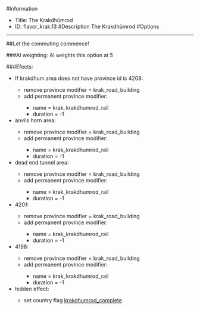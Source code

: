 #Information
 - Title: The Krakdhûmrod
 - ID: flavor_krak.13
#Description
The Krakdhûmrod
#Options

___
##Let the commuting commence!

###AI weighting:
AI weights this option at 5


###Efects:<ul><li>If krakdhum area does not have province id is 4208:</li><ul><li>remove province modifier = krak_road_building</li><li>add permanent province modifier:</li><ul><li>name = krak_krakdhumrod_rail</li><li>duration = -1</li></ul></ul><li>anvils horn area:</li><ul><li>remove province modifier = krak_road_building</li><li>add permanent province modifier:</li><ul><li>name = krak_krakdhumrod_rail</li><li>duration = -1</li></ul></ul><li>dead end tunnel area:</li><ul><li>remove province modifier = krak_road_building</li><li>add permanent province modifier:</li><ul><li>name = krak_krakdhumrod_rail</li><li>duration = -1</li></ul></ul><li>4201:</li><ul><li>remove province modifier = krak_road_building</li><li>add permanent province modifier:</li><ul><li>name = krak_krakdhumrod_rail</li><li>duration = -1</li></ul></ul><li>4198:</li><ul><li>remove province modifier = krak_road_building</li><li>add permanent province modifier:</li><ul><li>name = krak_krakdhumrod_rail</li><li>duration = -1</li></ul></ul><li>hidden effect:</li><ul><li>set country flag [krakdhumrod_complete](../flags/krakdhumrod_complete.md)</li></ul></ul>
